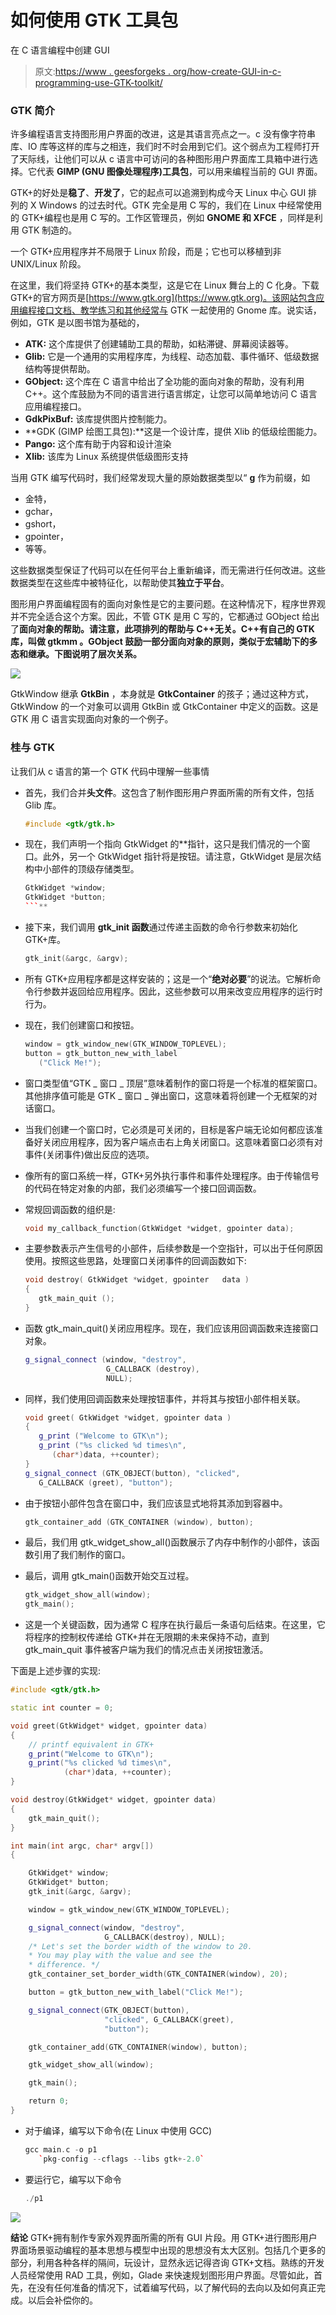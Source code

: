 # 如何使用 GTK 工具包

在 C 语言编程中创建 GUI

> 原文:[https://www . geesforgeks . org/how-create-GUI-in-c-programming-use-GTK-toolkit/](https://www.geeksforgeeks.org/how-to-create-gui-in-c-programming-using-gtk-toolkit/)

### GTK 简介

许多编程语言支持图形用户界面的改进，这是其语言亮点之一。c 没有像字符串库、IO 库等这样的库与之相连，我们时不时会用到它们。这个弱点为工程师打开了天际线，让他们可以从 c 语言中可访问的各种图形用户界面库工具箱中进行选择。它代表 **GIMP (GNU 图像处理程序)工具包**，可以用来编程当前的 GUI 界面。

GTK+的好处是**稳了**、**开发了**，它的起点可以追溯到构成今天 Linux 中心 GUI 排列的 X Windows 的过去时代。GTK 完全是用 C 写的，我们在 Linux 中经常使用的 GTK+编程也是用 C 写的。工作区管理员，例如 **GNOME 和 XFCE** ，同样是利用 GTK 制造的。

一个 GTK+应用程序并不局限于 Linux 阶段，而是；它也可以移植到非 UNIX/Linux 阶段。

在这里，我们将坚持 GTK+的基本类型，这是它在 Linux 舞台上的 C 化身。下载 GTK+的官方网页是[https://www.gtk.org](https://www.gtk.org)。该网站包含应用编程接口文档、教学练习和其他经常与 GTK 一起使用的 Gnome 库。说实话，例如，GTK 是以图书馆为基础的，

*   **ATK:** 这个库提供了创建辅助工具的帮助，如粘滞键、屏幕阅读器等。
*   **Glib:** 它是一个通用的实用程序库，为线程、动态加载、事件循环、低级数据结构等提供帮助。
*   **GObject:** 这个库在 C 语言中给出了全功能的面向对象的帮助，没有利用 C++。这个库鼓励为不同的语言进行语言绑定，让您可以简单地访问 C 语言应用编程接口。
*   **GdkPixBuf:** 该库提供图片控制能力。
*   **GDK (GIMP 绘图工具包):**这是一个设计库，提供 Xlib 的低级绘图能力。
*   **Pango:** 这个库有助于内容和设计渲染
*   **Xlib:** 该库为 Linux 系统提供低级图形支持

当用 GTK 编写代码时，我们经常发现大量的原始数据类型以“ **g** 作为前缀，如

*   金特，
*   gchar，
*   gshort，
*   gpointer，
*   等等。

这些数据类型保证了代码可以在任何平台上重新编译，而无需进行任何改进。这些数据类型在这些库中被特征化，以帮助使其**独立于平台**。

图形用户界面编程固有的面向对象性是它的主要问题。在这种情况下，程序世界观并不完全适合这个方案。因此，不管 GTK 是用 C 写的，它都通过 GObject 给出了**面向对象的帮助。请注意，此项排列的帮助与 C++无关。C++有自己的 GTK 库，叫做 **gtkmm** 。GObject 鼓励一部分面向对象的原则，类似于宏辅助下的多态和继承。下图说明了层次关系。**

[![](img/802f866ff00b46909be092c7426862cc.png)](https://media.geeksforgeeks.org/wp-content/uploads/20191217124409/GUI4.png)

GtkWindow 继承 **GtkBin** ，本身就是 **GtkContainer** 的孩子；通过这种方式，GtkWindow 的一个对象可以调用 GtkBin 或 GtkContainer 中定义的函数。这是 GTK 用 C 语言实现面向对象的一个例子。

### 桂与 GTK

让我们从 c 语言的第一个 GTK 代码中理解一些事情

*   首先，我们合并**头文件**。这包含了制作图形用户界面所需的所有文件，包括 Glib 库。

    ```cpp
    #include <gtk/gtk.h>
    ```

*   现在，我们声明一个指向 GtkWidget 的**指针，这只是我们情况的一个窗口。此外，另一个 GtkWidget 指针将是按钮。请注意，GtkWidget 是层次结构中小部件的顶级存储类型。

    ```cpp
    GtkWidget *window;
    GtkWidget *button;
    ```** 
*   接下来，我们调用 **gtk_init 函数**通过传递主函数的命令行参数来初始化 GTK+库。

    ```cpp
    gtk_init(&argc, &argv);
    ```

*   所有 GTK+应用程序都是这样安装的；这是一个“**绝对必要**”的说法。它解析命令行参数并返回给应用程序。因此，这些参数可以用来改变应用程序的运行时行为。
*   现在，我们创建窗口和按钮。

    ```cpp
    window = gtk_window_new(GTK_WINDOW_TOPLEVEL);
    button = gtk_button_new_with_label
       ("Click Me!");
    ```

*   窗口类型值“GTK _ 窗口 _ 顶层”意味着制作的窗口将是一个标准的框架窗口。其他排序值可能是 GTK _ 窗口 _ 弹出窗口，这意味着将创建一个无框架的对话窗口。
*   当我们创建一个窗口时，它必须是可关闭的，目标是客户端无论如何都应该准备好关闭应用程序，因为客户端点击右上角关闭窗口。这意味着窗口必须有对事件(关闭事件)做出反应的选项。
*   像所有的窗口系统一样，GTK+另外执行事件和事件处理程序。由于传输信号的代码在特定对象的内部，我们必须编写一个接口回调函数。
*   常规回调函数的组织是:

    ```cpp
    void my_callback_function(GtkWidget *widget, gpointer data);
    ```

*   主要参数表示产生信号的小部件，后续参数是一个空指针，可以出于任何原因使用。按照这些思路，处理窗口关闭事件的回调函数如下:

    ```cpp
    void destroy( GtkWidget *widget, gpointer   data )
    {
       gtk_main_quit ();
    }

    ```

*   函数 gtk_main_quit()关闭应用程序。现在，我们应该用回调函数来连接窗口对象。

    ```cpp
    g_signal_connect (window, "destroy",
                      G_CALLBACK (destroy),
                      NULL);
    ```

*   同样，我们使用回调函数来处理按钮事件，并将其与按钮小部件相关联。

    ```cpp
    void greet( GtkWidget *widget, gpointer data )
    {
       g_print ("Welcome to GTK\n");
       g_print ("%s clicked %d times\n",
          (char*)data, ++counter);
    }
    g_signal_connect (GTK_OBJECT(button), "clicked",
       G_CALLBACK (greet), "button");
    ```

*   由于按钮小部件包含在窗口中，我们应该显式地将其添加到容器中。

    ```cpp
    gtk_container_add (GTK_CONTAINER (window), button);
    ```

*   最后，我们用 gtk_widget_show_all()函数展示了内存中制作的小部件，该函数引用了我们制作的窗口。
*   最后，调用 gtk_main()函数开始交互过程。

    ```cpp
    gtk_widget_show_all(window);
    gtk_main();
    ```

*   这是一个关键函数，因为通常 C 程序在执行最后一条语句后结束。在这里，它将程序的控制权传递给 GTK+并在无限期的未来保持不动，直到 gtk_main_quit 事件被客户端为我们的情况点击关闭按钮激活。

下面是上述步骤的实现:

```cpp
#include <gtk/gtk.h>

static int counter = 0;

void greet(GtkWidget* widget, gpointer data)
{
    // printf equivalent in GTK+
    g_print("Welcome to GTK\n");
    g_print("%s clicked %d times\n",
            (char*)data, ++counter);
}

void destroy(GtkWidget* widget, gpointer data)
{
    gtk_main_quit();
}

int main(int argc, char* argv[])
{

    GtkWidget* window;
    GtkWidget* button;
    gtk_init(&argc, &argv);

    window = gtk_window_new(GTK_WINDOW_TOPLEVEL);

    g_signal_connect(window, "destroy",
                     G_CALLBACK(destroy), NULL);
    /* Let's set the border width of the window to 20.
    * You may play with the value and see the
    * difference. */
    gtk_container_set_border_width(GTK_CONTAINER(window), 20);

    button = gtk_button_new_with_label("Click Me!");

    g_signal_connect(GTK_OBJECT(button),
                     "clicked", G_CALLBACK(greet),
                     "button");

    gtk_container_add(GTK_CONTAINER(window), button);

    gtk_widget_show_all(window);

    gtk_main();

    return 0;
}
```

*   对于编译，编写以下命令(在 Linux 中使用 GCC)

    ```cpp
    gcc main.c -o p1
       `pkg-config --cflags --libs gtk+-2.0`
    ```

*   要运行它，编写以下命令

    ```cpp
    ./p1
    ```

[![](img/6bd504f3119c2cfc47ce705e7d9fa93c.png)](https://media.geeksforgeeks.org/wp-content/uploads/20191217175022/GUI.jpg)

**结论**
GTK+拥有制作专家外观界面所需的所有 GUI 片段。用 GTK+进行图形用户界面场景驱动编程的基本思想与模型中出现的思想没有太大区别。包括几个更多的部分，利用各种各样的隔间，玩设计，显然永远记得咨询 GTK+文档。熟练的开发人员经常使用 RAD 工具，例如，Glade 来快速规划图形用户界面。尽管如此，首先，在没有任何准备的情况下，试着编写代码，以了解代码的去向以及如何真正完成。以后会补偿你的。